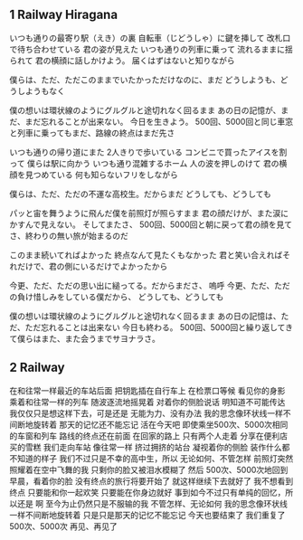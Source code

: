 ## 1 Railway Hiragana
いつも通りの最寄り駅（えき）の裏 自転車（じどうしゃ）に鍵を挿して
改札口で待ち合わせている 君の姿が見えた
いつも通りの列車に乗って 流れるままに揺られて
君の横顔に話しかけよう。 届くはずはないと知りながら

僕らは、ただ、ただこのままでいたかっただけなのに、まだ
どうしようも、どうしようもなく

僕の想いは環状線のようにグルグルと途切れなく回るまま
あの日の記憶が、まだ、まだ忘れることが出来ない。
今日を生きよう。
500回、5000回と同じ車窓と列車に乗ってもまだ、路線の終点はまだ先さ

いつも通りの帰り道にまた 2人きりで歩いている
コンビニで買ったアイスを割って 僕らは駅に向かう
いつも通り混雑するホーム 人の波を押しのけて
君の横顔を見つめている 何も知らないフリをしながら

僕らは、ただ、ただの不運な高校生。だからまだ
どうしても、どうしても

パッと宙を舞うように飛んだ僕を前照灯が照らすまま
君の顔だけが、また涙にかすんで見えない。
そしてまたさ、
500回、5000回と朝に戻って君の顔を見てさ、終わりの無い旅が始まるのだ

このまま続いてればよかった 終点なんて見たくもなかった
君と笑い合えればそれだけで、君の側にいるだけでよかったから

今更、ただ、ただの思い出に縋ってる。だからまださ、
嗚呼
今更、ただ、ただの負け惜しみをしている僕だから、
どうしても、どうしても

僕の想いは環状線のようにグルグルと途切れなく回るまま
あの日の記憶は、ただ、ただ忘れることは出来ない
今日も終わる。
500回、5000回と繰り返してきて僕らはまた、また会うまでサヨナラさ。

## 2 Railway
在和往常一样最近的车站后面
把钥匙插在自行车上
在检票口等候
看见你的身影
乘着和往常一样的列车
随波逐流地摇晃着
对着你的侧脸说话
明知道不可能传达
我仅仅只是想这样下去，可是还是
无能为力、没有办法
我的思念像环状线一样不间断地旋转着
那天的记忆还不能忘记
活在今天吧
即使乘坐500次、5000次相同的车窗和列车
路线的终点还在前面
在回家的路上
只有两个人走着
分享在便利店买的雪糕
我们走向车站
像往常一样
挤过拥挤的站台
凝视着你的侧脸
装作什么都不知道的样子
我们不过只是不幸的高中生，所以
无论如何、不管怎样
前照灯突然照耀着在空中飞舞的我
只剩你的脸又被泪水模糊了
然后
500次、5000次地回到早晨，看着你的脸
没有终点的旅行将要开始了
就这样继续下去就好了
我不想看到终点
只要能和你一起欢笑
只要能在你身边就好
事到如今不过只有单纯的回忆，所以还是
啊
至今为止仍然只是不服输的我
不管怎样、无论如何
我的思念像环状线一样不间断地旋转着
只是只是那天的记忆不能忘记
今天也要结束了
我们重复了500次、5000次
再见、再见了
